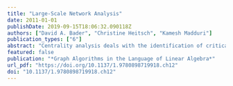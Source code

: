 ```yaml
---
title: "Large-Scale Network Analysis"
date: 2011-01-01
publishDate: 2019-09-15T18:06:32.090118Z
authors: ["David A. Bader", "Christine Heitsch", "Kamesh Madduri"]
publication_types: ["6"]
abstract: "Centrality analysis deals with the identification of critical vertices and edges in real-world graph abstractions. Graph-theoretic centrality heuristics such as betweenness and closeness are widely used in application domains ranging from social network analysis to systems biology. In this chapter, we discuss several new results related to large-scale graph analysis using centrality indices. We present the first parallel algorithms and efficient implementations for evaluating these compute-intensive metrics. Our parallel algorithms are optimized for real-world networks, and they exploit topological properties such as the low graph diameter and unbalanced degree distributions. We evaluate centrality indices for several large-scale networks such as web crawls, protein-interaction networks (PINs), movie-actor networks, and patent citation networks that are three orders of magnitude larger than instances that can be processed by current social network analysis packages. As an application to systems biology, we present the novel case study of betweenness centrality analysis applied to eukaryotic PINs. We make an important observation that proteins with high betweenness centrality, but low degree, are abundant in the human and yeast PINs."
featured: false
publication: "*Graph Algorithms in the Language of Linear Algebra*"
url_pdf: "https://doi.org/10.1137/1.9780898719918.ch12"
doi: "10.1137/1.9780898719918.ch12"
---
```


